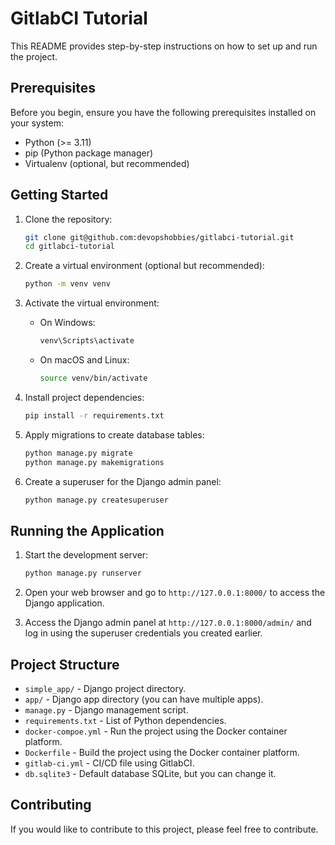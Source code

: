# GitlabCI Tutorial

This README provides step-by-step instructions on how to set up and run the project.

## Prerequisites

Before you begin, ensure you have the following prerequisites installed on your system:

- Python (>= 3.11)
- pip (Python package manager)
- Virtualenv (optional, but recommended)

## Getting Started

1. Clone the repository:

    ```bash
    git clone git@github.com:devopshobbies/gitlabci-tutorial.git
    cd gitlabci-tutorial
    ```

2. Create a virtual environment (optional but recommended):

    ```bash
    python -m venv venv
    ```

3. Activate the virtual environment:

    - On Windows:

        ```bash
        venv\Scripts\activate
        ```

    - On macOS and Linux:

        ```bash
        source venv/bin/activate
        ```

4. Install project dependencies:

    ```bash
    pip install -r requirements.txt
    ```

5. Apply migrations to create database tables:

    ```bash
    python manage.py migrate
    python manage.py makemigrations
    ```

7. Create a superuser for the Django admin panel:

    ```bash
    python manage.py createsuperuser
    ```

## Running the Application

1. Start the development server:

    ```bash
    python manage.py runserver
    ```

2. Open your web browser and go to `http://127.0.0.1:8000/` to access the Django application.

3. Access the Django admin panel at `http://127.0.0.1:8000/admin/` and log in using the superuser credentials you created earlier.

## Project Structure

- `simple_app/` - Django project directory.
- `app/` - Django app directory (you can have multiple apps).
- `manage.py` - Django management script.
- `requirements.txt` - List of Python dependencies.
- `docker-compoe.yml` - Run the project using the Docker container platform.
- `Dockerfile` - Build the project using the Docker container platform.
- `gitlab-ci.yml` - CI/CD file using GitlabCI.
- `db.sqlite3` - Default database SQLite, but you can change it.

## Contributing

If you would like to contribute to this project, please feel free to contribute.

